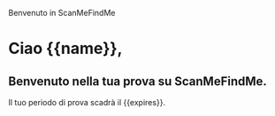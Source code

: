 Benvenuto in ScanMeFindMe

<h1>Ciao {{name}},</h1>
<h2>Benvenuto nella tua prova su ScanMeFindMe.</h2>
<p>Il tuo periodo di prova scadrà il {{expires}}.</p>